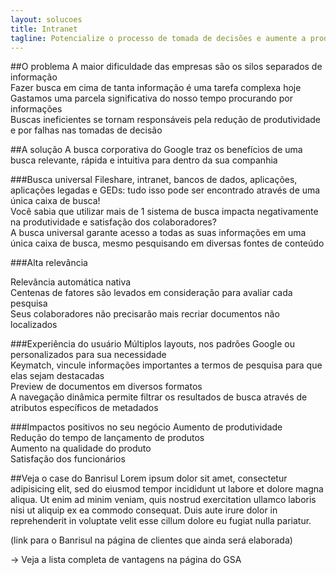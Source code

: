 ```yaml
---
layout: solucoes
title: Intranet
tagline: Potencialize o processo de tomada de decisões e aumente a produtividade da sua equipe
---
```


##O problema
A maior dificuldade das empresas são os silos separados de informação <br />
Fazer busca em cima de tanta informação é uma tarefa complexa hoje <br />
Gastamos uma parcela significativa do nosso tempo procurando por informações <br />
Buscas ineficientes se tornam responsáveis pela redução de produtividade e por falhas nas tomadas de decisão

##A solução
A busca corporativa do Google traz os benefícios de uma busca relevante, rápida e intuitiva para dentro da sua companhia

###Busca universal
Fileshare, intranet, bancos de dados, aplicações, aplicações legadas e GEDs: tudo isso pode ser encontrado através de uma única caixa de busca! <br />
Você sabia que utilizar mais de 1 sistema de busca impacta negativamente na produtividade e satisfação dos colaboradores? <br />
A busca universal garante acesso a todas as suas informações em uma única caixa de busca, mesmo pesquisando em diversas fontes de conteúdo

###Alta relevância
<!-- //TODO: ver exemplo desse vídeo http://youtu.be/x8MFAoHxTHA?t=45s para fazer screencast -->
Relevância automática nativa <br />
Centenas de fatores são levados em consideração para avaliar cada pesquisa <br />
Seus colaboradores não precisarão mais recriar documentos não localizados

###Experiência do usuário
Múltiplos layouts, nos padrões Google ou personalizados para sua necessidade <br />
Keymatch, vincule informações importantes a termos de pesquisa para que elas sejam destacadas <br />
Preview de documentos em diversos formatos <br />
A navegação dinâmica permite filtrar os resultados de busca através de atributos específicos de metadados

###Impactos positivos no seu negócio
Aumento de produtividade <br />
Redução do tempo de lançamento de produtos <br />
Aumento na qualidade do produto <br />
Satisfação dos funcionários


##Veja o case do Banrisul
Lorem ipsum dolor sit amet, consectetur adipisicing elit, sed do eiusmod tempor incididunt ut labore et dolore magna aliqua. Ut enim ad minim veniam, quis nostrud exercitation ullamco laboris nisi ut aliquip ex ea commodo consequat. Duis aute irure dolor in reprehenderit in voluptate velit esse cillum dolore eu fugiat nulla pariatur.

(link para o Banrisul na página de clientes que ainda será elaborada)

→ Veja a lista completa de vantagens na página do GSA